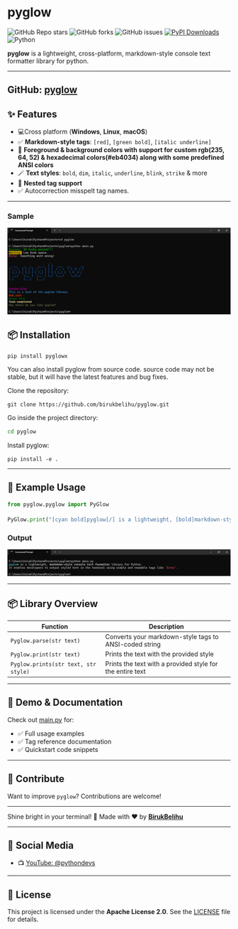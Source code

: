 # pyglow

![GitHub Repo stars](https://img.shields.io/github/stars/BirukBelihu/pyglow)
![GitHub forks](https://img.shields.io/github/forks/BirukBelihu/pyglow)
![GitHub issues](https://img.shields.io/github/issues/BirukBelihu/pyglow)
[![PyPI Downloads](https://static.pepy.tech/badge/pyglowx)](https://pepy.tech/projects/pyglowx)<br>
![Python](https://img.shields.io/pypi/pyversions/pyglowx)

**pyglow** is a lightweight, cross-platform, markdown-style console text formatter library for python.

---
GitHub: [pyglow](https://github.com/BirukBelihu/pyglow)
---

## ✨ Features

- 💻Cross platform (**Windows**, **Linux**, **macOS**)
- ✅ **Markdown-style tags**: `[red]`, `[green bold]`, `[italic underline]`
- 🎨 **Foreground & background colors with support for custom rgb(235, 64, 52) & hexadecimal colors(#eb4034) along with some predefined ANSI
  colors**
- 🪄 **Text styles**: `bold`, `dim`, `italic`, `underline`, `blink`, `strike` & more
- 🔄 **Nested tag support**
- ✅ Autocorrection misspelt tag names.

---

### Sample

![PyGlow Sample](https://github.com/birukbelihu/pyglow/blob/master/images/sample_1.png)

## 📦 Installation

```
pip install pyglowx
```

You can also install pyglow from source code. source code may not be stable, but it will have the latest features and
bug fixes.

Clone the repository:

```
git clone https://github.com/birukbelihu/pyglow.git
```

Go inside the project directory:

```bash
cd pyglow
```

Install pyglow:

```
pip install -e .
```

---

## 🧠 Example Usage

```python
from pyglow.pyglow import PyGlow

PyGlow.print("[cyan bold]pyglow[/] is a lightweight, [bold]markdown-style console text formatter[/] library for Python. \nIt enables developers to output styled text in the terminal using simple and readable tags like `[red bold]Error[/]`.")
```

### Output

![pyglow Output](https://github.com/birukbelihu/pyglow/blob/master/images/sample_2.png)

---

## 📦 Library Overview

| Function                             | Description                                               |
|--------------------------------------|-----------------------------------------------------------|
| `Pyglow.parse(str text)`             | Converts your markdown-style tags to ANSI-coded string    |
| `Pyglow.print(str text)`             | Prints the text with the provided style                   |
| `Pyglow.prints(str text, str style)` | Prints the text with a provided style for the entire text |

---

## 📄 Demo & Documentation

Check out [main.py](https://github.com/birukbelihu/pyglow/blob/master/main.py) for:

- ✅ Full usage examples
- ✅ Tag reference documentation
- ✅ Quickstart code snippets

---

## 🙌 Contribute

Want to improve `pyglow`? Contributions are welcome!

---

Shine bright in your terminal! 🚀
Made with ❤️ by **[BirukBelihu](https://github.com/birukbelihu)**

---

## 📢 Social Media

- 📺 [YouTube: @pythondevs](https://youtube.com/@pythondevs?si=_CZxaEBwDkQEj4je)

---

## 📄 License

This project is licensed under the **Apache License 2.0**. See
the [LICENSE](https://github.com/birukbelihu/pyglow/blob/master/LICENSE) file for details.
